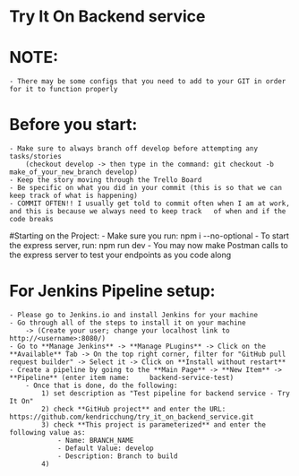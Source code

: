 # Try It On Backend service

# NOTE:
    - There may be some configs that you need to add to your GIT in order for it to function properly

# Before you start:
    - Make sure to always branch off develop before attempting any tasks/stories 
        (checkout develop -> then type in the command: git checkout -b make_of_your_new_branch develop)
    - Keep the story moving through the Trello Board
    - Be specific on what you did in your commit (this is so that we can keep track of what is happening)
    - COMMIT OFTEN!! I usually get told to commit often when I am at work, and this is because we always need to keep track   of when and if the code breaks

#Starting on the Project:
    - Make sure you run: npm i --no-optional
    - To start the express server, run: npm run dev
    - You may now make Postman calls to the express server to test your endpoints as you code along 

# For Jenkins Pipeline setup:
    - Please go to Jenkins.io and install Jenkins for your machine
    - Go through all of the steps to install it on your machine 
        -> (Create your user; change your localhost link to http://<username>:8080/)
    - Go to **Manage Jenkins** -> **Manage PLugins** -> Click on the **Available** Tab -> On the top right corner, filter for "GitHub pull request builder" -> Select it -> Click on **Install without restart**
    - Create a pipeline by going to the **Main Page** -> **New Item** -> **Pipeline** (enter item name:     backend-service-test) 
        - Once that is done, do the following:
            1) set description as "Test pipeline for backend service - Try It On"
            2) check **GitHub project** and enter the URL: https://github.com/kendricchung/try_it_on_backend_service.git
            3) check **This project is parameterized** and enter the following value as:
                - Name: BRANCH_NAME
                - Default Value: develop
                - Description: Branch to build
            4) 

